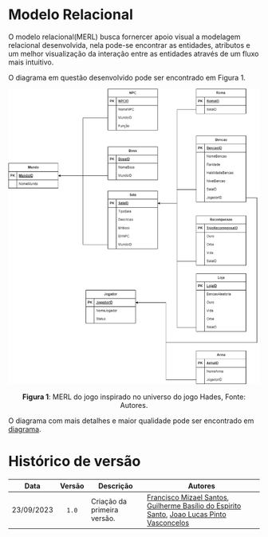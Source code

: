 # Modelo Relacional

<div>
<p>O modelo relacional(MERL) busca fornercer apoio visual a modelagem relacional desenvolvida, nela pode-se encontrar as entidades, atributos e um melhor visualização da interação entre as entidades através de um fluxo mais intuitivo.</p>
<p>O diagrama em questão desenvolvido pode ser encontrado em Figura 1.</p>

<div style="text-align: center;">
    <img src=../../images/MER.png>
    <p><strong>Figura 1</strong>: MERL do jogo inspirado no universo do jogo Hades, Fonte: Autores.</p>
</div>
<p>O diagrama com mais detalhes e maior qualidade pode ser encontrado em <a href="https://app.diagrams.net/#G1B4XW8RS98h-mIsDuW4clVUO8MYiHhKd8">diagrama</a>.</p>
</div>

# Histórico de versão 

| Data | Versão | Descrição | Autores |
|:------:|:--------:|-----------|-------|
| 23/09/2023 | `1.0` | Criação da primeira versão. | [Francisco Mizael Santos](https://github.com/frmiza), [Guilherme Basílio do Espirito Santo](https://github.com/GuilhermeBES), [Joao Lucas Pinto Vasconcelos](https://github.com/HacKairos) |




